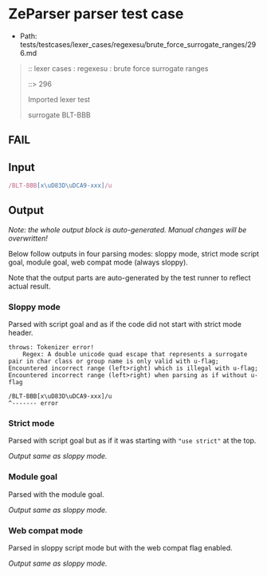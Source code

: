 # ZeParser parser test case

- Path: tests/testcases/lexer_cases/regexesu/brute_force_surrogate_ranges/296.md

> :: lexer cases : regexesu : brute force surrogate ranges
>
> ::> 296
>
> Imported lexer test
>
> surrogate BLT-BBB

## FAIL

## Input

`````js
/BLT-BBB[x\uD83D\uDCA9-xxx]/u
`````

## Output

_Note: the whole output block is auto-generated. Manual changes will be overwritten!_

Below follow outputs in four parsing modes: sloppy mode, strict mode script goal, module goal, web compat mode (always sloppy).

Note that the output parts are auto-generated by the test runner to reflect actual result.

### Sloppy mode

Parsed with script goal and as if the code did not start with strict mode header.

`````
throws: Tokenizer error!
    Regex: A double unicode quad escape that represents a surrogate pair in char class or group name is only valid with u-flag; Encountered incorrect range (left>right) which is illegal with u-flag; Encountered incorrect range (left>right) when parsing as if without u-flag

/BLT-BBB[x\uD83D\uDCA9-xxx]/u
^------- error
`````

### Strict mode

Parsed with script goal but as if it was starting with `"use strict"` at the top.

_Output same as sloppy mode._

### Module goal

Parsed with the module goal.

_Output same as sloppy mode._

### Web compat mode

Parsed in sloppy script mode but with the web compat flag enabled.

_Output same as sloppy mode._
